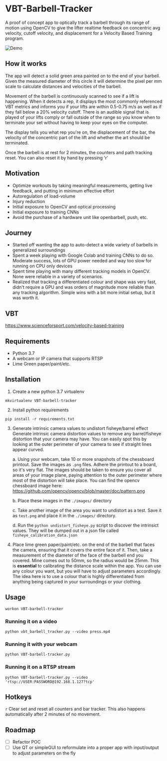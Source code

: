 # VBT-Barbell-Tracker
A proof of concept app to optically track a barbell through its range of motion using OpenCV to give the lifter realtime feedback on concentric avg velocity, cutoff velocity, and displacement for a Velocity Based Training program.

![Demo](/images/demo.gif?raw=true "Squat Demo")

## How it works
The app will detect a solid green area painted on to the end of your barbell. Given the measured diameter of this circle it will determine the pixel per mm scale to calculate distances and velocities of the barbell.

Movement of the barbell is continuously scanned to see if a lift is happening. When it detects a rep, it displays the most commonly referenced VBT metrics and informs you if your lifts are within 0.5-0.75 m/s as well as if they fall below a 20% velocity cutoff. There is an audible signal that is played of your lifts comply or fall outside of the range so you know when to terminate your set without having to keep your eyes on the computer.

The display tells you what rep you're on, the displacement of the bar, the velocity of the concentric part of the lift and whether the art should be terminated.

Once the barbell is at rest for 2 minutes, the counters and path tracking reset. You can also reset it by hand by pressing 'r'

## Motivation

- Optimize workouts by taking meaningful measurements, getting live feedback, and putting in minimum effective effort
- Autoregulation of load-volume
- Injury reduction
- Initial exposure to OpenCV and optical processing
- Initial exposure to training CNNs
- Avoid the purchase of a hardware unit like openbarbell, push, etc.

## Journey

- Started off wanting the app to auto-detect a wide variety of barbells in generalized surroundings
- Spent a week playing with Google Colab and training CNNs to do so. Moderate success, lots of GPU power needed and way too slow for running on CPU only devices
- Spent time playing with many different tracking models in OpenCV. None were reliable in a variety of scenarios.
- Realized that tracking a differentiated colour and shape was very fast, didn't require a GPU and was orders of magnitude more reliable than any tracking algorithm. Simple wins with a bit more initial setup, but it was worth it.

## VBT
https://www.scienceforsport.com/velocity-based-training

## Requirements
- Python 3.7
- A webcam or IP camera that supports RTSP
- Lime Green paper/paint/etc.

## Installation

1. Create a new python 3.7 virtualenv
```
mkvirtualenv VBT-barbell-tracker
```

2. Install python requirements
```
pip install -r requirements.txt
```

3. Generate intrinsic camera values to undistort fisheye/barrel effect
Generate intrinsic camera distortion values to remove any barrel/fisheye distortion that your camera may have. You can easily spot this by looking at the outer perimeter of your camera to see if straight lines appear curved.

    a. Using your webcam, take 10 or more snapshots of the chessboard printout. Save the images as `.png` files. Adhere the printout to a board, so it's very flat. The images should be taken to ensure you cover all areas of your image plane, paying attention to the outer perimeter where most of the distortion will take place. You can find the opencv chessboard image here: https://github.com/opencv/opencv/blob/master/doc/pattern.png

    b. Place these images in the `./images/` directory

    c. Take another image of the area you want to undistort as a test. Save it as `test.png` and place it in the `./images/` directory.

    d. Run the `python undistort_fisheye.py` script to discover the intrinsict values. They will be dumped out in a json file called `fisheye_calibration_data.json`

4. Place lime green paper/paint/etc. on the end of the barbell that faces the camera, ensuring that it covers the entire face of it. Then, take a measurement of the diameter of the face of the barbell end you covered. Mine comes out to 50mm, so the radius would be 25mm. This is **essential** to calibrating the distance scale within the app. You can use any colour you want, but you will have to adjust parameters accordingly. The idea here is to use a colour that is highly differentiated from anything being captured in your surroundings or your clothing.

## Usage

```
workon VBT-barbell-tracker
```

### Running it on a video
```
python vbt_barbell_tracker.py --video press.mp4
```

### Running it with your webcam
```
python VBT-barbell-tracker.py
```

### Running it on a RTSP stream
```
python VBT-barbell-tracker.py --video 'rtsp://USER:PASSWORD@192.168.1.127?tcp'
```

## Hotkeys

`r` Clear set and reset all counters and bar tracker. This also happens automatically after 2 minutes of no movement.

## Roadmap
- [ ] Refactor POC
- [ ] Use QT or simpleGUI to reformulate into a proper app with input/output to adjust parameters on the fly
